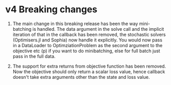 # v4 Breaking changes

1. The main change in this breaking release has been the way mini-batching is handled. The data argument in the solve call and the implicit iteration of that in the callback has been removed,
the stochastic solvers (Optimisers.jl and Sophia) now handle it explicitly. You would now pass in a DataLoader to OptimziationProblem as the second argument to the objective etc (p) if you
want to do minibatching, else for full batch just pass in the full data.

2. The support for extra returns from objective function has been removed. Now the objective should only return a scalar loss value, hence callback doesn't take extra arguments other than the state and loss value.

 

